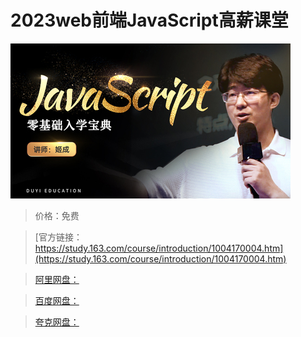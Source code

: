 # 2023web前端JavaScript高薪课堂

![img](../../../assets/study163/free/cd477c7fe82a49889a9229595271f87c.jpg)

> 价格：免费

> [官方链接：https://study.163.com/course/introduction/1004170004.htm](https://study.163.com/course/introduction/1004170004.htm)

> [阿里网盘：]()

> [百度网盘：]()

> [夸克网盘：]()
